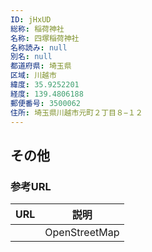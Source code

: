 ```yaml
---
ID: jHxUD
総称: 稲荷神社
名称: 四塚稲荷神社
名称読み: null
別名: null
都道府県: 埼玉県
区域: 川越市
緯度: 35.9252201
経度: 139.4806188
郵便番号: 3500062
住所: 埼玉県川越市元町２丁目８−１２
---
```


## その他

### 参考URL

| URL | 説明          |
| --- | ------------- |
|     | OpenStreetMap |
